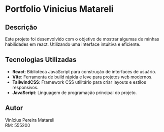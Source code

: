 # Portfolio Vinicius Matareli

## Descrição

Este projeto foi desenvolvido com o objetivo de mostrar algumas de minhas habilidades em react. Utilizando uma interface intuitiva e eficiente.

## Tecnologias Utilizadas

- **React**: Biblioteca JavaScript para construção de interfaces de usuário.
- **Vite**: Ferramenta de build rápida e leve para projetos web modernos.
- **TailwindCSS**: Framework CSS utilitário para criar layouts e estilos responsivos.
- **JavaScript**: Linguagem de programação principal do projeto.
  
## Autor

Vinícius Pereira Matareli  
RM: 555200
